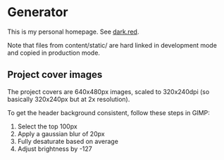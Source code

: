 # Generator

This is my personal homepage. See [dark.red](https://dark.red/).

Note that files from content/static/ are hard linked in development mode and copied in production mode.

Project cover images
--------------------

The project covers are 640x480px images, scaled to 320x240dpi (so basically 320x240px but at 2x resolution).

To get the header background consistent, follow these steps in GIMP:
1. Select the top 100px
2. Apply a gaussian blur of 20px
3. Fully desaturate based on average
4. Adjust brightness by -127
